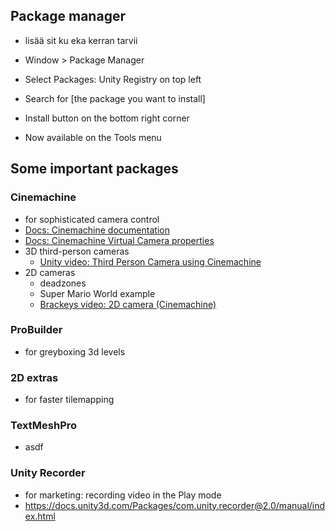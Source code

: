 ## Package manager

* lisää sit ku eka kerran tarvii

* Window > Package Manager
* Select Packages: Unity Registry on top left
* Search for [the package you want to install]
* Install button on the bottom right corner
* Now available on the Tools menu

## Some important packages

### Cinemachine
  * for sophisticated camera control
  * [Docs: Cinemachine documentation](https://docs.unity3d.com/Packages/com.unity.cinemachine@2.3/manual/index.html)
  * [Docs: Cinemachine Virtual Camera properties](https://docs.unity3d.com/Packages/com.unity.cinemachine@2.3/manual/CinemachineVirtualCamera.html)
  * 3D third-person cameras
    * [Unity video: Third Person Camera using Cinemachine](https://www.youtube.com/watch?v=537B1kJp9YQ)
  * 2D cameras
    * deadzones
    * Super Mario World example
    * [Brackeys video: 2D camera (Cinemachine)](https://www.youtube.com/watch?v=2jTY11Am0Ig)
### ProBuilder
  * for greyboxing 3d levels
### 2D extras
  * for faster tilemapping
### TextMeshPro
  * asdf
### Unity Recorder
  * for marketing: recording video in the Play mode
  * https://docs.unity3d.com/Packages/com.unity.recorder@2.0/manual/index.html
